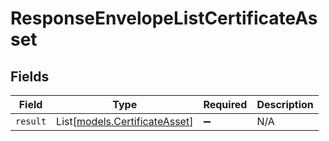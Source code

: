 # ResponseEnvelopeListCertificateAsset


## Fields

| Field                                                          | Type                                                           | Required                                                       | Description                                                    |
| -------------------------------------------------------------- | -------------------------------------------------------------- | -------------------------------------------------------------- | -------------------------------------------------------------- |
| `result`                                                       | List[[models.CertificateAsset](../models/certificateasset.md)] | :heavy_minus_sign:                                             | N/A                                                            |